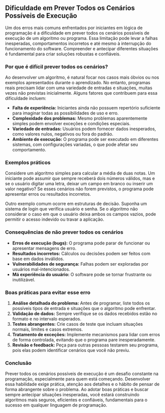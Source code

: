 
## Dificuldade em Prever Todos os Cenários Possíveis de Execução

Um dos erros mais comuns enfrentados por iniciantes em lógica de programação é a dificuldade em prever todos os cenários possíveis de execução de um algoritmo ou programa. Essa limitação pode levar a falhas inesperadas, comportamentos incorretos e até mesmo à interrupção do funcionamento do software. Compreender e antecipar diferentes situações é fundamental para criar soluções robustas e confiáveis.

### Por que é difícil prever todos os cenários?

Ao desenvolver um algoritmo, é natural focar nos casos mais óbvios ou nos exemplos apresentados durante o aprendizado. No entanto, programas reais precisam lidar com uma variedade de entradas e situações, muitas vezes não previstas inicialmente. Alguns fatores que contribuem para essa dificuldade incluem:

- **Falta de experiência:** Iniciantes ainda não possuem repertório suficiente para imaginar todas as possibilidades de uso e erro.
- **Complexidade dos problemas:** Mesmo problemas aparentemente simples podem envolver exceções e condições especiais.
- **Variedade de entradas:** Usuários podem fornecer dados inesperados, como valores nulos, negativos ou fora do padrão.
- **Ambiente de execução:** O programa pode ser executado em diferentes sistemas, com configurações variadas, o que pode afetar seu comportamento.

### Exemplos práticos

Considere um algoritmo simples para calcular a média de duas notas. Um iniciante pode assumir que sempre receberá dois números válidos, mas e se o usuário digitar uma letra, deixar um campo em branco ou inserir um valor negativo? Se esses cenários não forem previstos, o programa pode apresentar erros ou resultados incorretos.

Outro exemplo comum ocorre em estruturas de decisão. Suponha um sistema de login que verifica usuário e senha. Se o algoritmo não considerar o caso em que o usuário deixa ambos os campos vazios, pode permitir o acesso indevido ou travar a aplicação.

### Consequências de não prever todos os cenários

- **Erros de execução (bugs):** O programa pode parar de funcionar ou apresentar mensagens de erro.
- **Resultados incorretos:** Cálculos ou decisões podem ser feitos com base em dados inválidos.
- **Vulnerabilidades de segurança:** Falhas podem ser exploradas por usuários mal-intencionados.
- **Má experiência do usuário:** O software pode se tornar frustrante ou inutilizável.

### Boas práticas para evitar esse erro

1. **Análise detalhada do problema:** Antes de programar, liste todos os possíveis tipos de entrada e situações que o algoritmo pode enfrentar.
2. **Validação de dados:** Sempre verifique se os dados recebidos estão no formato e no intervalo esperados.
3. **Testes abrangentes:** Crie casos de teste que incluam situações normais, limites e casos extremos.
4. **Tratamento de exceções:** Implemente mecanismos para lidar com erros de forma controlada, evitando que o programa pare inesperadamente.
5. **Revisão e feedback:** Peça para outras pessoas testarem seu programa, pois elas podem identificar cenários que você não previu.

### Conclusão

Prever todos os cenários possíveis de execução é um desafio constante na programação, especialmente para quem está começando. Desenvolver essa habilidade exige prática, atenção aos detalhes e o hábito de pensar de forma abrangente sobre o problema. Ao adotar boas práticas e buscar sempre antecipar situações inesperadas, você estará construindo algoritmos mais seguros, eficientes e confiáveis, fundamentais para o sucesso em qualquer linguagem de programação.
```
